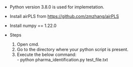 
- Python version 3.8.0 is used for implemetation.

- Install airPLS from https://github.com/zmzhang/airPLS
- Install numpy == 1.22.0

- Steps
	1. Open cmd.
	2. Go to the directory where your python script  is present.
	3. Execute the below command:\
			- python pharma_identification.py test_file.txt

		
 

	
